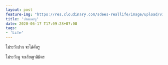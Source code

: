 ```yaml
---
layout: post
feature-img: "https://res.cloudinary.com/sdees-reallife/image/upload/v1555658919/sample_feature_img.png"
title: 'ปากและหู'
date: 2020-06-17 T17:09:28+07:00
tags:
- 'Life'
---
```

ไม่ระวังปาก จะได้ศัตรู
<i class="fa fa-child" style="color:plum"></i>

ไม่ระวังหู จะเสียญาติมิตร
